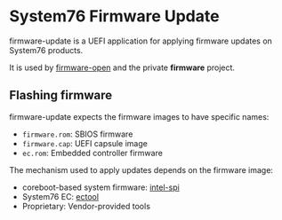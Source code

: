 # System76 Firmware Update

firmware-update is a UEFI application for applying firmware updates on System76
products.

It is used by [firmware-open](https://github.com/system76/firmware-open) and
the private **firmware** project.

## Flashing firmware

firmware-update expects the firmware images to have specific names:

- `firmware.rom`: SBIOS firmware
- `firmware.cap`: UEFI capsule image
- `ec.rom`: Embedded controller firmware

The mechanism used to apply updates depends on the firmware image:

- coreboot-based system firmware: [intel-spi](https://github.com/system76/intel-spi)
- System76 EC: [ectool](https://github.com/system76/ec)
- Proprietary: Vendor-provided tools
